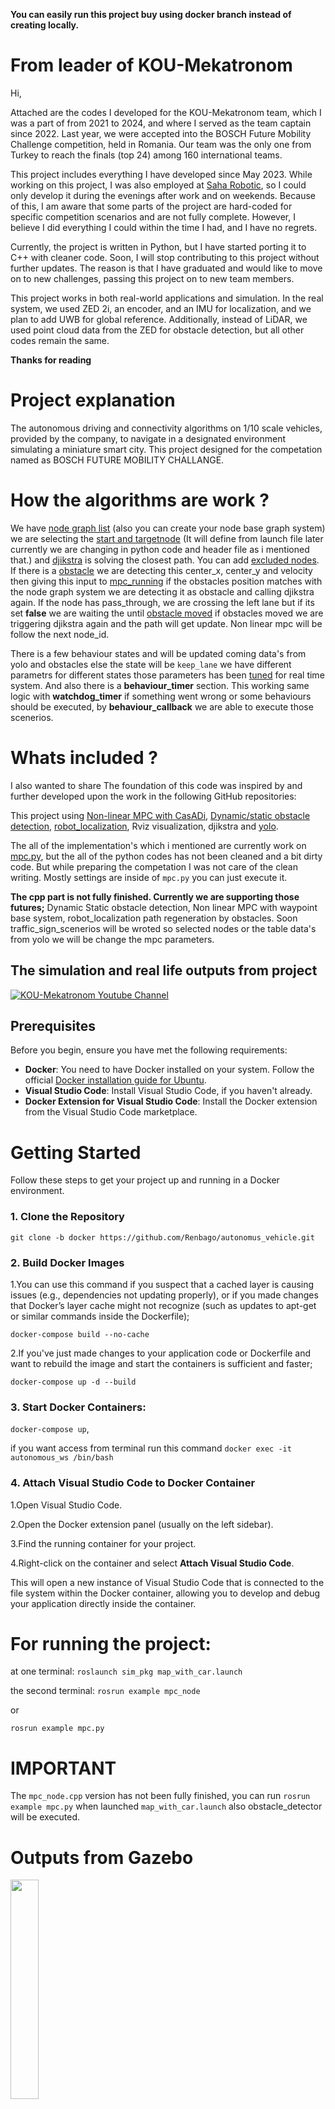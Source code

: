 **You can easily run this project buy using docker branch instead of creating locally.**

# From leader of KOU-Mekatronom
Hi,

Attached are the codes I developed for the KOU-Mekatronom team, which I was a part of from 2021 to 2024, and where I served as the team captain since 2022. Last year, we were accepted into the BOSCH Future Mobility Challenge competition, held in Romania. Our team was the only one from Turkey to reach the finals (top 24) among 160 international teams.

This project includes everything I have developed since May 2023. While working on this project, I was also employed at [Saha Robotic](https://www.linkedin.com/company/saha-robotik/mycompany/), so I could only develop it during the evenings after work and on weekends. Because of this, I am aware that some parts of the project are hard-coded for specific competition scenarios and are not fully complete. However, I believe I did everything I could within the time I had, and I have no regrets.

Currently, the project is written in Python, but I have started porting it to C++ with cleaner code. Soon, I will stop contributing to this project without further updates. The reason is that I have graduated and would like to move on to new challenges, passing this project on to new team members.

This project works in both real-world applications and simulation. In the real system, we used ZED 2i, an encoder, and an IMU for localization, and we plan to add UWB for global reference. Additionally, instead of LiDAR, we used point cloud data from the ZED for obstacle detection, but all other codes remain the same.

**Thanks for reading**

# Project explanation

The autonomous driving  and connectivity algorithms on 1/10 scale vehicles, provided by the company, to navigate in a designated environment simulating a miniature smart city. This project designed for the competation named as BOSCH FUTURE MOBILITY CHALLANGE. 

# How the algorithms are work ?

We have [node graph list](https://github.com/Renbago/autonomus_vehicle/blob/main/src/example/config/fixed2.graphml) (also you can create your node base graph system)
we are selecting the [start and targetnode](https://github.com/Renbago/autonomus_vehicle/blob/ba1dc0e1d733606ee26514bc1f55c89231d02a76/src/example/include/mekatronom/MpcNode.hpp#L94-L95) (It will define from launch file later currently we are changing in python code and header file as i mentioned that.) and [djikstra](https://github.com/Renbago/autonomus_vehicle/blob/main/src/example/include/mekatronom/utilities/djikstra.h) is solving the closest path. You can add [excluded nodes](https://github.com/Renbago/autonomus_vehicle/blob/ba1dc0e1d733606ee26514bc1f55c89231d02a76/src/example/include/mekatronom/MpcNode.hpp#L97C1-L97C55). If there is a [obstacle](https://github.com/Renbago/autonomus_vehicle/tree/main/src/obstacle_detector) we are detecting this center_x, center_y and velocity then giving this input to [mpc_running](https://github.com/Renbago/autonomus_vehicle/blob/ba1dc0e1d733606ee26514bc1f55c89231d02a76/src/example/include/mekatronom/utilities/mpc_running.h#L181) if the obstacles position matches with the node graph system we are detecting it as obstacle and calling djikstra again. If the node has pass_through, we are crossing the left lane but if its set **false** we are waiting the until [obstacle moved](https://github.com/Renbago/autonomus_vehicle/blob/5e3e2af504190099f591417b3469074eb4eb44af/src/example/include/mekatronom/utilities/traffic_sign_manager.h#L41C1-L41C59) if obstacles moved we are triggering djikstra again and the path will get update. Non linear mpc will be follow the next node_id. 

There is a few behaviour states and will be updated coming data's from yolo and obstacles else the state will be ```keep_lane``` we have different parametrs for different states those parameters has been [tuned](https://github.com/Renbago/autonomus_vehicle/blob/ba1dc0e1d733606ee26514bc1f55c89231d02a76/src/example/include/mekatronom/utilities/mpc_start_setting.h#L54-L84) for real time system. And also there is a **behaviour_timer** section. This working same logic with **watchdog_timer** if something went wrong or some behaviours should be executed, by **behaviour_callback** we are able to execute those scenerios. 

# Whats included ? 
I also wanted to share The foundation of this code was inspired by and further developed upon the work in the following GitHub repositories:

This project using [Non-linear MPC with CasADi](https://github.com/MMehrez/MPC-and-MHE-implementation-in-MATLAB-using-Casadi/tree/master/workshop_github), [Dynamic/static obstacle detection](https://github.com/jk-ethz/obstacle_detector), [robot_localization](https://github.com/cra-ros-pkg/robot_localization), Rviz visualization, djikstra and [yolo](https://github.com/ultralytics/ultralytics). 

The all of the implementation's which i mentioned are currently work on [mpc.py](https://github.com/Renbago/autonomus_vehicle/blob/devel/src/example/src/mpc.py),
but the all of the python codes has not been cleaned and a bit dirty code. But while preparing the competation I was not care of the clean writing. Mostly settings are inside of ```mpc.py``` you can just execute it. 

**The cpp part is not fully finished. Currently we are supporting those futures;**
Dynamic Static obstacle detection, Non linear MPC with waypoint base system, robot_localization path regeneration by obstacles. Soon traffic_sign_scenerios will be wroted so selected nodes or the table data's from yolo we will be change the mpc parameters.

## The simulation and real life outputs from project

 [![KOU-Mekatronom Youtube Channel](https://youtube.com/playlist?list=PLDE_vDxu0Gkk-s3ndTqIScKTHSvL8dt0m&si=bbp9Qc9xVI-1Tctj)](https://youtube.com/playlist?list=PLDE_vDxu0Gkk-s3ndTqIScKTHSvL8dt0m&si=bbp9Qc9xVI-1Tctj) 

## Prerequisites

Before you begin, ensure you have met the following requirements:

- **Docker**: You need to have Docker installed on your system. Follow the official [Docker installation guide for Ubuntu](https://docs.docker.com/engine/install/ubuntu/).
- **Visual Studio Code**: Install Visual Studio Code, if you haven't already.
- **Docker Extension for Visual Studio Code**: Install the Docker extension from the Visual Studio Code marketplace.

# Getting Started

Follow these steps to get your project up and running in a Docker environment.

### 1. Clone the Repository
```git clone -b docker https://github.com/Renbago/autonomus_vehicle.git```

### 2. Build Docker Images

1.You can use this command if you suspect that a cached layer is causing issues (e.g., dependencies not updating properly), or if you made changes that Docker’s layer cache might not recognize (such as updates to apt-get or similar commands inside the Dockerfile);

```docker-compose build --no-cache```

2.If you've just made changes to your application code or Dockerfile and want to rebuild the image and start the containers is sufficient and faster;

```docker-compose up -d --build``` 

### 3. Start Docker Containers:
```docker-compose up```,

if you want access from terminal run this command ```docker exec -it autonomous_ws /bin/bash```

### 4. Attach Visual Studio Code to Docker Container

1.Open Visual Studio Code.

2.Open the Docker extension panel (usually on the left sidebar).

3.Find the running container for your project.

4.Right-click on the container and select **Attach Visual Studio Code**.

This will open a new instance of Visual Studio Code that is connected to the file system within the Docker container, allowing you to develop and debug your application directly inside the container.

# For running the project:
at one terminal:
```roslaunch sim_pkg map_with_car.launch``` 

the second terminal:
```rosrun example mpc_node```

or

```rosrun example mpc.py```

# IMPORTANT
The ```mpc_node.cpp``` version has not been fully finished, you can run ```rosrun example mpc.py``` when launched ```map_with_car.launch``` also obstacle_detector will be executed.

#

# Outputs from Gazebo

<img src="https://github.com/ECC-BFMC/Simulator/blob/main/Picture1.png" width=30% height=30%>

# From new parkour:

<img src="https://github.com/KOU-Mekatronom/Simulator/blob/main/parkour.png" width=30% height=30%>

# From added RVIZ:

<img src="https://github.com/KOU-Mekatronom/Simulator/blob/main/rviz.png" width=30% height=30%>

# Obstacle detection

<img src="https://github.com/KOU-Mekatronom/Simulator/blob/main/obstacle_detection.png" width=30% height=30%>

# Traffic lights plugin:

<img src="https://github.com/KOU-Mekatronom/Simulator/blob/main/traffic_lights_pkg.gif" width=30% height =30%>

# BFMC Simulator Project

The project contains the entire Gazebo simulator. 
- It can also be used to get a better overview of how the competition is environment looks like
- It can be used in to develop the vehicle state machine
- It can be used to simulate the path planning
- It can be used to set-up a configuration procedure for the real track
- Not suggested for image processing
- Try not to fall in the "continuous simulator developing" trap

Tips on how to install and work on it, can be found in the 

## The documentation is available in details here:
[Documentation](https://bosch-future-mobility-challenge-documentation.readthedocs-hosted.com/data/simulator.html)

This project includes the algorithms has been made from KOU-Mekatronom::
- It has robot_localization package, you can fuse the gps and IMU data easily.
- Robot_localization package config path is ```src/example/config/ekf_localization.yaml```
- Added urdf and lidar.sdf 
- It has laser_scan now topic name is ```/automobile/scan``` for bostacle_detection.
- Added TF2 package the tf tree visualization ```frames.pdf``` 
- Added traffic lights publisher, ```src/sim_pkg/launch/sublaunchers/traffic_lights.launch```
- In your main code you need to subscribe ``` automobile/trafficlight/master,slave,start topics```

# Contributors
[Mehmet Baha Dursun](https://github.com/Renbago)
